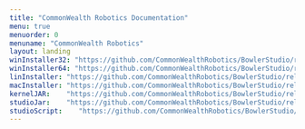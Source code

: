 ```yaml
---
title: "CommonWealth Robotics Documentation"
menu: true
menuorder: 0
menuname: "CommonWealth Robotics"
layout: landing
winInstaller32: "https://github.com/CommonWealthRobotics/BowlerStudio/releases/download/1.0.7/Windows-32-BowlerStudio-1.0.7.exe"
winInstaller64: "https://github.com/CommonWealthRobotics/BowlerStudio/releases/download/1.0.7/Windows-64-BowlerStudio-1.0.7.exe"
linInstaller: "https://github.com/CommonWealthRobotics/BowlerStudio/releases/download/1.0.7/Ubuntu-BowlerStudio-1.0.7.deb"
macInstaller: "https://github.com/CommonWealthRobotics/BowlerStudio/releases/download/1.0.7/MacOSX-BowlerStudio-1.0.7.zip"
kernelJAR:    "https://github.com/CommonWealthRobotics/BowlerStudio/releases/download/1.0.7/BowlerScriptingKernel-0.51.1-fat.jar"
studioJar:    "https://github.com/CommonWealthRobotics/BowlerStudio/releases/download/1.0.7/BowlerStudio.jar"
studioScript:    "https://github.com/CommonWealthRobotics/BowlerStudio/releases/download/1.0.7/bowlerstudio"
---
```


